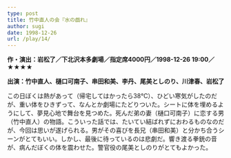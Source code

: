 ```yaml
---
type: post
title: 竹中直人の会『水の戯れ』
author: sugi
date: 1998-12-26
url: /play/14/
---
```

**作・演出：岩松了／下北沢本多劇場／指定席4000円／1998-12-26 19:00／★★★★**

**出演：竹中直人、樋口可南子、串田和美、李丹、尾美としのり、川津春、岩松了**

この日ぼくは熱があって（帰宅してはかったら38℃）、ひどい寒気がしたのだが、重い体をひきずって、なんとか劇場にたどりついた。シートに体を埋めるようにして、夢見心地で舞台を見つめた。死んだ弟の妻（樋口可南子）に恋する男（竹中直人）の物語。こういった話では、たいてい結ばれずにおわるものなのだが、今回は思いが遂げられる。男がその喜びを長兄（串田和美）と分かち合うシーンがとてもいい。しかし、最後に待っているのは悲劇だ。響き渡る拳銃の音が、病んだぼくの体を震わせた。警官役の尾美としのりがとてもよかった。

